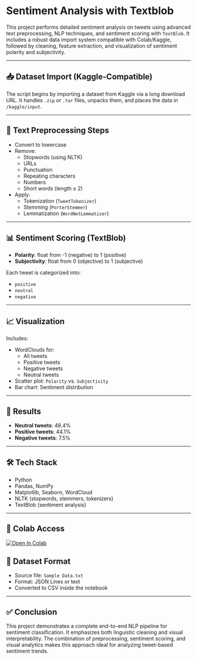 # Sentiment Analysis with Textblob

This project performs detailed sentiment analysis on tweets using advanced text preprocessing, NLP techniques, and sentiment scoring with `TextBlob`. It includes a robust data import system compatible with Colab/Kaggle, followed by cleaning, feature extraction, and visualization of sentiment polarity and subjectivity.

---

## 📥 Dataset Import (Kaggle-Compatible)

The script begins by importing a dataset from Kaggle via a long download URL. It handles `.zip` or `.tar` files, unpacks them, and places the data in `/kaggle/input`.

---

## 🧹 Text Preprocessing Steps

- Convert to lowercase
- Remove:
  - Stopwords (using NLTK)
  - URLs
  - Punctuation
  - Repeating characters
  - Numbers
  - Short words (length ≤ 2)
- Apply:
  - Tokenization (`TweetTokenizer`)
  - Stemming (`PorterStemmer`)
  - Lemmatization (`WordNetLemmatizer`)

---

## 📊 Sentiment Scoring (TextBlob)

- **Polarity**: float from -1 (negative) to 1 (positive)
- **Subjectivity**: float from 0 (objective) to 1 (subjective)

Each tweet is categorized into:
- `positive`
- `neutral`
- `negative`

---

## 📈 Visualization

Includes:
- WordClouds for:
  - All tweets
  - Positive tweets
  - Negative tweets
  - Neutral tweets
- Scatter plot: `Polarity` vs. `Subjectivity`
- Bar chart: Sentiment distribution

---

## 📌 Results

- **Neutral tweets**: 48.4%
- **Positive tweets**: 44.1%
- **Negative tweets**: 7.5%

---

## 🛠️ Tech Stack

- Python
- Pandas, NumPy
- Matplotlib, Seaborn, WordCloud
- NLTK (stopwords, stemmers, tokenizers)
- TextBlob (sentiment analysis)

---

## 🔗 Colab Access

[![Open In Colab](https://colab.research.google.com/assets/colab-badge.svg)](https://colab.research.google.com/github/marhum456/data-analysis-portfolio/blob/main/climate-change-sentiment-analysis/Sentiment-Analysis-Using-TextBlob.ipynb)


## 📁 Dataset Format

- Source file: `Sample Data.txt`
- Format: JSON Lines or text
- Converted to CSV inside the notebook

---

## ✅ Conclusion

This project demonstrates a complete end-to-end NLP pipeline for sentiment classification. It emphasizes both linguistic cleaning and visual interpretability. The combination of preprocessing, sentiment scoring, and visual analytics makes this approach ideal for analyzing tweet-based sentiment trends.
